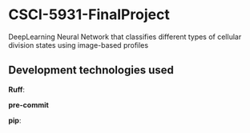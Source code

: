 # CSCI-5931-FinalProject
DeepLearning Neural Network that classifies different types of cellular division states using image-based profiles





## Development technologies used

**Ruff**:


**pre-commit**


**pip**:
